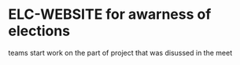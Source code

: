 # ELC-WEBSITE for awarness of   elections



teams start work on the part of project that was disussed in the meet 
